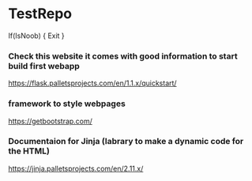 # TestRepo
If(IsNoob)
{
Exit
}

### Check this website it comes with good information to start build first webapp 
https://flask.palletsprojects.com/en/1.1.x/quickstart/

### framework to style webpages
https://getbootstrap.com/

### Documentaion for Jinja (labrary to make a dynamic code for the HTML)
https://jinja.palletsprojects.com/en/2.11.x/
